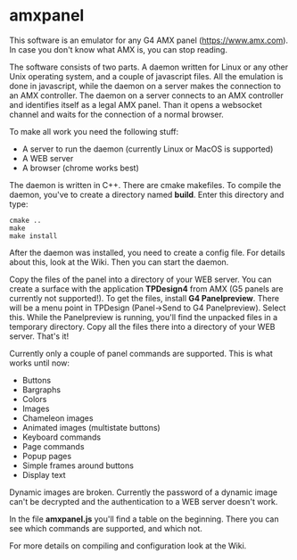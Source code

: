 # amxpanel
This software is an emulator for any G4 AMX panel (https://www.amx.com).
In case you don't know what AMX is, you can stop reading.

The software consists of two parts. A daemon written for Linux or any other Unix
operating system, and a couple of javascript files. All the emulation is done in
javascript, while the daemon on a server makes the connection to an AMX controller.
The daemon on a server connects to an AMX controller and identifies itself as a
legal AMX panel. Than it opens a websocket channel and waits for the connection of
a normal browser.

To make all work you need the following stuff:

* A server to run the daemon (currently Linux or MacOS is supported)
* A WEB server
* A browser (chrome works best)

The daemon is written in C++. There are cmake makefiles. To compile the daemon,
you've to create a directory named **build**. Enter this directory and type:

    cmake ..
    make
    make install

After the daemon was installed, you need to create a config file. For details about this,
look at the Wiki. Then you can start the daemon.

Copy the files of the panel into a directory of your WEB server. You can create a
surface with the application **TPDesign4** from AMX (G5 panels are currently not
supported!). To get the files, install **G4 Panelpreview**. There will be a menu
point in TPDesign (Panel->Send to G4 Panelpreview). Select this. While the Panelpreview
is running, you'll find the unpacked files in a temporary directory. Copy all the files
there into a directory of your WEB server. That's it!

Currently only a couple of panel commands are supported. This is what works until now:

* Buttons
* Bargraphs
* Colors
* Images
* Chameleon images
* Animated images (multistate buttons)
* Keyboard commands
* Page commands
* Popup pages
* Simple frames around buttons
* Display text

Dynamic images are broken. Currently the password of a dynamic image can't be
decrypted and the authentication to a WEB server doesn't work.

In the file **amxpanel.js** you'll find a table on the beginning. There you can
see which commands are supported, and which not.

For more details on compiling and configuration look at the Wiki.

